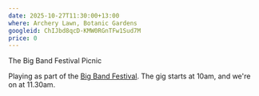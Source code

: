 ```yaml
---
date: 2025-10-27T11:30:00+13:00
where: Archery Lawn, Botanic Gardens
googleid: ChIJbd8qcD-KMW0RGnTFw1Sud7M
price: 0
---
```

The Big Band Festival Picnic

Playing as part of the [Big Band Festival](https://www.chchbigbandfest.com/plan-your-festival/big-band-picnic). The gig starts at 10am, and we're on at 11.30am.

